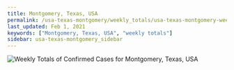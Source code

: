 ```yaml
---
title: Montgomery, Texas, USA
permalink: /usa-texas-montgomery/weekly_totals/usa-texas-montgomery-weekly_totals.html
last_updated: Feb 1, 2021
keywords: ["Montgomery, Texas, USA", "weekly totals"]
sidebar: usa-texas-montgomery_sidebar
---
```


![Weekly Totals of Confirmed Cases for Montgomery, Texas, USA](/covid_tracker/images/graphs/usa-texas-montgomery-weekly_totals_graph.png)
